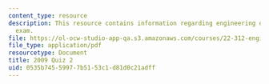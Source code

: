 ```yaml
---
content_type: resource
description: This resource contains information regarding engineering of nuclear reactors
  exam.
file: https://ol-ocw-studio-app-qa.s3.amazonaws.com/courses/22-312-engineering-of-nuclear-reactors-fall-2015/0535b74559977b5153c1d81d0c21adff_MIT22_312F15_quiz2_2009.pdf
file_type: application/pdf
resourcetype: Document
title: 2009 Quiz 2
uid: 0535b745-5997-7b51-53c1-d81d0c21adff
---
```

